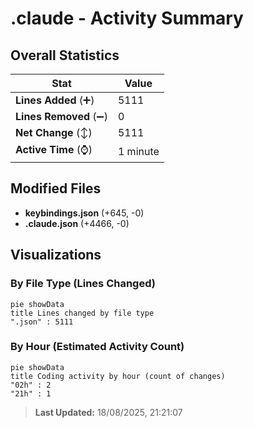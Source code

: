 # .claude - Activity Summary 

## Overall Statistics

| Stat                   | Value                                                             |
| ---------------------- | ----------------------------------------------------------------- |
| **Lines Added** (➕)   | 5111                                          |
| **Lines Removed** (➖) | 0                                        |
| **Net Change** (↕)    | 5111                |
| **Active Time** (⌚)   | 1 minute |


## Modified Files
- **keybindings.json** (+645, -0)
- **.claude.json** (+4466, -0)

## Visualizations

### By File Type (Lines Changed)

```mermaid
pie showData
title Lines changed by file type
".json" : 5111
```

### By Hour (Estimated Activity Count)

```mermaid
pie showData
title Coding activity by hour (count of changes)
"02h" : 2
"21h" : 1
```


> **Last Updated:** 18/08/2025, 21:21:07